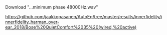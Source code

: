 Download "...minimum phase 48000Hz.wav"

https://github.com/jaakkopasanen/AutoEq/tree/master/results/innerfidelity/innerfidelity_harman_over-ear_2018/Bose%20QuietComfort%2035%20(wired,%20active)
